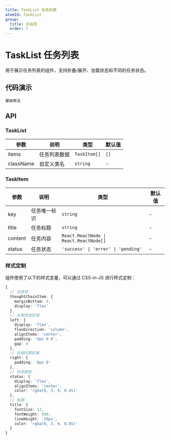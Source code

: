 ```yaml
---
title: TaskList 任务列表
atomId: TaskList
group:
  title: 对话流
  order: 7
---
```


# TaskList 任务列表

用于展示任务列表的组件，支持折叠/展开、加载状态和不同的任务状态。

## 代码演示

<code src="../demos/task-list.tsx">基础用法</code>

## API

### TaskList

| 参数      | 说明         | 类型         | 默认值 |
| --------- | ------------ | ------------ | ------ |
| items     | 任务列表数据 | `TaskItem[]` | `[]`   |
| className | 自定义类名   | `string`     | -      |

### TaskItem

| 参数    | 说明         | 类型                                   | 默认值 |
| ------- | ------------ | -------------------------------------- | ------ |
| key     | 任务唯一标识 | `string`                               | -      |
| title   | 任务标题     | `string`                               | -      |
| content | 任务内容     | `React.ReactNode \| React.ReactNode[]` | -      |
| status  | 任务状态     | `'success' \| 'error' \| 'pending'`    | -      |

### 样式定制

组件使用了以下的样式变量，可以通过 CSS-in-JS 进行样式定制：

```ts
{
  // 任务项
  thoughtChainItem: {
    marginBottom: 4,
    display: 'flex'
  },
  // 左侧状态区域
  left: {
    display: 'flex',
    flexDirection: 'column',
    alignItems: 'center',
    padding: '9px 0 0',
    gap: 4
  },
  // 右侧内容区域
  right: {
    padding: '8px 0'
  },
  // 状态图标
  status: {
    display: 'flex',
    alignItems: 'center',
    color: 'rgba(0, 3, 9, 0.45)'
  },
  // 标题
  title: {
    fontSize: 12,
    fontWeight: 500,
    lineHeight: '20px',
    color: 'rgba(0, 3, 9, 0.85)'
  }
}
```
